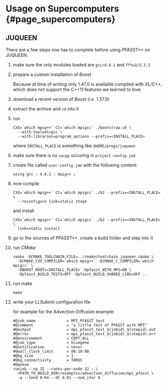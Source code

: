 # Usage on Supercomputers                                                     {#page_supercomputers}

## JUQUEEN

There are a few steps one has to complete before using _PFASST++_ on _JUQUEEN_.

1. make sure the only modules loaded are `gcc/4.8.1` and `fftw3/3.3.3`

2. prepare a custom installation of _Boost_

   Because at time of writing only 1.47.0 is available compiled with _XL/C++_, which does not
   support the C++11 features we learned to love.

  1. download a recent version of _Boost_ (i.e. 1.57.0)

  2. extract the archive and `cd` into it

  3. run 

         CXX=`which mpig++` CC=`which mpigcc` ./bootstrap.sh \
           --with-toolset=gcc \
           --with-libraries=program_options --prefix=<INSTALL_PLACE>

     where `INSTALL_PLACE` is something like `$HOME/progs/juqueen`

  4. make sure there is no `vacpp` occuring in `project-config.jam`

  5. create file called `user-config.jam` with the following content:

         using gcc : 4.8.1 : mpig++ ;

  6. now compile

         CXX=`which mpig++` CC=`which mpigcc` ./b2 --prefix=<INSTALL_PLACE> \
           --reconfigure link=static stage

     and install

         CXX=`which mpig++` CC=`which mpigcc` ./b2 --prefix=<INSTALL_PLACE> \
           link=static install

3. go to the sources of _PFASST++_, create a build folder and step into it

4. run _CMake_

       cmake -DCMAKE_TOOLCHAIN_FILE=../cmake/toolchain_juqueen.cmake \
         -DCMAKE_CXX_COMPILER=`which mpig++` -DCMAKE_C_COMPILER=`which mpigcc` \
         -DBOOST_ROOT=<INSTALL_PLACE> -Dpfasst_WITH_MPI=ON \
         -Dpfasst_BUILD_TESTS=OFF -Dpfasst_BUILD_SHARED_LIBS=OFF ..

5. run make

       make

6. write your _LLSubmit_ configuration file

   for example for the Advection-Diffusion example:

       #@job_name              = MPI_PFASST_test
       #@comment               = "a little test of PFASST with MPI"
       #@output                = mpi_pfasst_test_$(jobid)_$(stepid).out
       #@error                 = mpi_pfasst_test_$(jobid)_$(stepid).err
       #@environment           = COPY_ALL
       #@job_type              = bluegene
       #@notification          = never
       #@wall_clock_limit      = 00:10:00
       #@bg_size               = 1
       #@bg_connectivity       = TORUS
       #@queue
       runjob --np 32 --ranks-per-node 32 : \
         <PATH_TO_BUILD_DIR>/examples/advection_diffusion/mpi_pfasst \
         -q --tend 0.64 --dt 0.01 --num_iter 8
